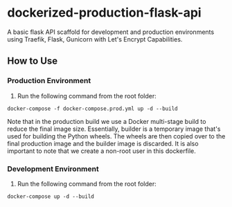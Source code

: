 # dockerized-production-flask-api
A basic flask API scaffold for development and production environments using Traefik, Flask, Gunicorn with Let's Encrypt Capabilities.

## How to Use
### Production Environment
1. Run the following command from the root folder:
```
docker-compose -f docker-compose.prod.yml up -d --build
```
Note that in the production build we use a Docker multi-stage build to reduce the final image size. Essentially, builder is a temporary image that's used for building the Python wheels. The wheels are then copied over to the final production image and the builder image is discarded.
It is also important to note that we create a non-root user in this dockerfile.

### Development Environment
1. Run the following command from the root folder:
```
docker-compose up -d --build
```
